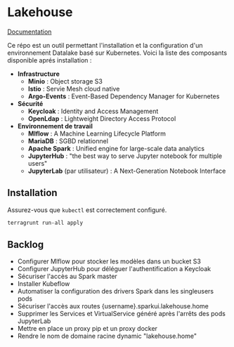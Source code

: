 # Lakehouse

[Documentation](doc/README.md)

Ce répo est un outil permettant l'installation et la configuration d'un environnement Datalake basé sur Kubernetes.
Voici la liste des composants disponible aprés installation :
- **Infrastructure**
    - **Minio** : Object storage S3
    - **Istio** : Servie Mesh cloud native
    - **Argo-Events** : Event-Based Dependency Manager for Kubernetes
- **Sécurité**
    - **Keycloak** : Identity and Access Management
    - **OpenLdap** : Lightweight Directory Access Protocol
- **Environnement de travail**
    - **Mlflow** : A Machine Learning Lifecycle Platform
    - **MariaDB** : SGBD relationnel
    - **Apache Spark** : Unified engine for large-scale data analytics
    - **JupyterHub** : "the best way to serve Jupyter notebook for multiple users"
    - **JupyterLab** (par utilisateur) : A Next-Generation Notebook Interface

## Installation

Assurez-vous que `kubectl` est correctement configuré.
```bash
terragrunt run-all apply
```

## Backlog

- Configurer Mlflow pour stocker les modèles dans un bucket S3
- Configurer JupyterHub pour déléguer l'authentification a Keycloak
- Sécuriser l'accès au Spark master
- Installer Kubeflow
- Automatiser la configuration des drivers Spark dans les singleusers pods
- Sécuriser l'accès aux routes {username}.sparkui.lakehouse.home
- Supprimer les Services et VirtualService généré après l'arrêts des pods JupyterLab
- Mettre en place un proxy pip et un proxy docker
- Rendre le nom de domaine racine dynamic "lakehouse.home"